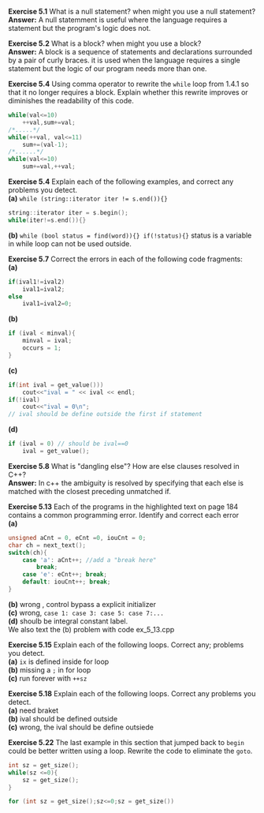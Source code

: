 **Exercise 5.1** What is a null statement? when might you use a null statement?<br />
**Answer:** A null statemment is useful where the language requires a statement but the program's logic does not.


**Exercise 5.2** What is a block? when might you use a block?<br />
**Answer:** A block is a sequence of statements and declarations surrounded by a pair of curly braces. it is used when the language requires a single statement but the logic of our program needs more than one.


**Exercise 5.4** Using comma operator to rewrite the `while` loop from 1.4.1 so that it no longer requires a block. Explain whether this rewrite improves or diminishes the readability of this code.
```cpp
while(val<=10)
    ++val,sum+=val;
/*.....*/
while(++val, val<=11)
    sum+=(val-1);
/*......*/
while(val<=10)
    sum+=val,++val;
```


**Exercise 5.4** Explain each of the following examples, and correct any problems you detect.<br />
**(a)** `while (string::iterator iter != s.end()){}`<br />
```cpp
string::iterator iter = s.begin();
while(iter!=s.end()){}
```
**(b)** `while (bool status = find(word)){} if(!status){}` status is a variable in while loop can not be used outside.


**Exercise 5.7** Correct the errors in each of the following code fragments:<br />
**(a)**
```cpp
if(ival1!=ival2)
    ival1=ival2;
else
    ival1=ival2=0;
```
**(b)**
```cpp
if (ival < minval){
    minval = ival;
    occurs = 1;
}
```
**(c)** 
```cpp
if(int ival = get_value()))
    cout<<"ival = " << ival << endl;
if(!ival)
    cout<<"ival = 0\n";
// ival should be define outside the first if statement
```
**(d)** 
```cpp
if (ival = 0) // should be ival==0
    ival = get_value();
```


**Exercise 5.8** What is "dangling else"? How are else clauses resolved in C++?<br />
**Answer:** In c++ the ambiguity is resolved by specifying that each else is matched with the closest preceding unmatched if.


**Exercise 5.13** Each of the programs in the highlighted text on page 184 contains a common programming error. Identify and correct each error<br />
**(a)**
```cpp
unsigned aCnt = 0, eCnt =0, iouCnt = 0;
char ch = next_text();
switch(ch){
    case 'a': aCnt++; //add a "break here"
        break;
    case 'e': eCnt++; break;
    default: iouCnt++; break;
}
```
**(b)** wrong , control bypass a explicit initializer<br />
**(c)** wrong, `case 1: case 3: case 5: case 7:...`<br />
**(d)** shoulb be integral constant label.<br />
We also text the (b) problem with code ex_5_13.cpp


**Exercise 5.15** Explain each of the following loops. Correct any; problems you detect.<br />
**(a)** `ix` is defined inside for loop<br />
**(b)** missing a `;` in for loop<br />
**(c)** run forever with `++sz`


**Exercise 5.18** Explain each of the following loops. Correct any problems you detect.<br />
**(a)** need braket<br />
**(b)** ival should be defined outside<br />
**(c)** wrong, the ival should be define outsiede


**Exercise 5.22** The last example in this section that jumped back to `begin` could be better written using a loop. Rewrite the code to eliminate the `goto`.<br />
```cpp
int sz = get_size();
while(sz <=0){
    sz = get_size();
}
```
```cpp
for (int sz = get_size();sz<=0;sz = get_size())
```

